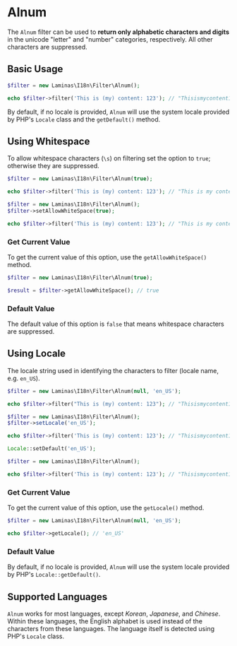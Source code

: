 # Alnum

The `Alnum` filter can be used to **return only alphabetic characters and 
digits** in the unicode "letter" and "number" categories, respectively. All 
other characters are suppressed.

## Basic Usage

```php
$filter = new Laminas\I18n\Filter\Alnum();

echo $filter->filter('This is (my) content: 123'); // "Thisismycontent123"
```

By default, if no locale is provided, `Alnum` will use the system locale
provided by PHP's `Locale` class and the `getDefault()` method.

## Using Whitespace

To allow whitespace characters (`\s`) on filtering set the option to `true`;
otherwise they are suppressed.

```php fct_label="Constructor Usage"
$filter = new Laminas\I18n\Filter\Alnum(true);

echo $filter->filter('This is (my) content: 123'); // "This is my content 123"
```

```php fct_label="Setter Usage"
$filter = new Laminas\I18n\Filter\Alnum();
$filter->setAllowWhiteSpace(true);

echo $filter->filter('This is (my) content: 123'); // "This is my content 123"
```

### Get Current Value

To get the current value of this option, use the `getAllowWhiteSpace()` method.

```php
$filter = new Laminas\I18n\Filter\Alnum(true);

$result = $filter->getAllowWhiteSpace(); // true
```

### Default Value

The default value of this option is `false` that means whitespace characters are
suppressed.

## Using Locale

The locale string used in identifying the characters to filter (locale name, 
e.g. `en_US`).

```php fct_label="Constructor Usage"
$filter = new Laminas\I18n\Filter\Alnum(null, 'en_US');

echo $filter->filter("This is (my) content: 123"); // "Thisismycontent123"
```

```php fct_label="Setter Usage"
$filter = new Laminas\I18n\Filter\Alnum();
$filter->setLocale('en_US');

echo $filter->filter('This is (my) content: 123'); // "Thisismycontent123"
```

```php fct_label="Locale Class Usage"
Locale::setDefault('en_US');

$filter = new Laminas\I18n\Filter\Alnum();

echo $filter->filter('This is (my) content: 123'); // "Thisismycontent123"
```

### Get Current Value

To get the current value of this option, use the `getLocale()` method.

```php
$filter = new Laminas\I18n\Filter\Alnum(null, 'en_US');

echo $filter->getLocale(); // 'en_US'
```

### Default Value

By default, if no locale is provided, `Alnum` will use the system locale
provided by PHP's `Locale::getDefault()`.

## Supported Languages

`Alnum` works for most languages, except *Korean*, *Japanese*, and *Chinese*.
Within these languages, the English alphabet is used instead of the characters
from these languages. The language itself is detected using PHP's `Locale`
class.
